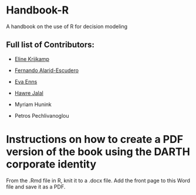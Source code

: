 # Handbook-R
A handbook on the use of R for decision modeling

## Full list of Contributors:

  * [Eline Krijkamp](https://github.com/krijkamp) 

  * [Fernando Alarid-Escudero](https://github.com/feralaes) 

  * [Eva Enns](https://github.com/evaenns)
  
  * [Hawre Jalal](https://github.com/hjalal)

  * Myriam Hunink 

  * Petros Pechlivanoglou

# Instructions on how to create a PDF version of the book using the DARTH corporate identity  
From the .Rmd file in R, knit it to a .docx file. Add the front page to this Word file and save it as a PDF. 
